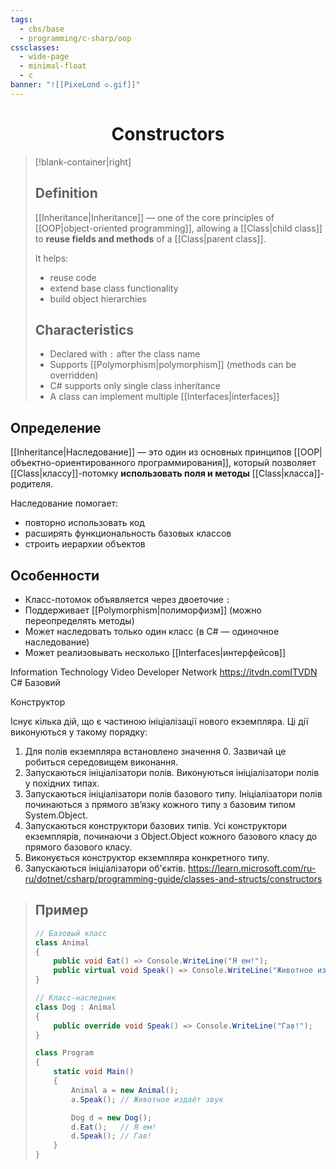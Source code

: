 ```yaml
---
tags:
  - cbs/base
  - programming/c-sharp/oop
cssclasses:
  - wide-page
  - minimal-float
  - c
banner: "![[PixeLɑnd ◇.gif]]"
---
```


# <center>Constructors</center> 

> [!blank-container|right] 
> ## Definition  
> [[Inheritance|Inheritance]] — one of the core principles of [[OOP|object-oriented programming]], 
> allowing a [[Class|child class]] to **reuse fields and methods** of a [[Class|parent class]].  
>  
> It helps:  
> - reuse code  
> - extend base class functionality  
> - build object hierarchies  
>
> ## Characteristics  
> - Declared with `:` after the class name  
> - Supports [[Polymorphism|polymorphism]] (methods can be overridden)  
> - C# supports only single class inheritance  
> - A class can implement multiple [[Interfaces|interfaces]]  

 ## Определение  
 [[Inheritance|Наследование]] — это один из основных принципов [[OOP|объектно-ориентированного программирования]], который позволяет [[Class|классу]]-потомку **использовать поля и методы** [[Class|класса]]-родителя.  
  
 Наследование помогает:  
 - повторно использовать код  
 - расширять функциональность базовых классов  
 - строить иерархии объектов  

 ## Особенности  
 - Класс-потомок объявляется через двоеточие `:`  
 - Поддерживает [[Polymorphism|полиморфизм]] (можно переопределять методы)  
 - Может наследовать только один класс (в C# — одиночное наследование)  
 - Может реализовывать несколько [[Interfaces|интерфейсов]]  

Information Technology Video Developer Network https://itvdn.comITVDN
C# Базовий


Конструктор

Існує кілька дій, що є частиною ініціалізації нового екземпляра. Ці дії виконуються у такому порядку:
1. Для полів екземпляра встановлено значення 0. Зазвичай це робиться середовищем виконання.
2. Запускаються ініціалізатори полів. Виконуються ініціалізатори полів у похідних типах.
3. Запускаються ініціалізатори полів базового типу. Ініціалізатори полів починаються з прямого зв’язку
кожного типу з базовим типом System.Object.
4. Запускаються конструктори базових типів. Усі конструктори екземплярів, починаючи з Object.Object
кожного базового класу до прямого базового класу.
5. Виконується конструктор екземпляра конкретного типу.
6. Запускаються ініціалізатори об'єктів.
https://learn.microsoft.com/ru-ru/dotnet/csharp/programming-guide/classes-and-structs/constructors

> ## Пример
> ```csharp
> // Базовый класс
> class Animal
> {
>     public void Eat() => Console.WriteLine("Я ем!");
>     public virtual void Speak() => Console.WriteLine("Животное издаёт звук");
> }
>
> // Класс-наследник
> class Dog : Animal
> {
>     public override void Speak() => Console.WriteLine("Гав!");
> }
>
> class Program
> {
>     static void Main()
>     {
>         Animal a = new Animal();
>         a.Speak(); // Животное издаёт звук
>
>         Dog d = new Dog();
>         d.Eat();   // Я ем!
>         d.Speak(); // Гав!
>     }
> }
> ```
>

